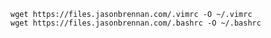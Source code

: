 `wget https://files.jasonbrennan.com/.vimrc -O ~/.vimrc`  
`wget https://files.jasonbrennan.com/.bashrc -O ~/.bashrc`
